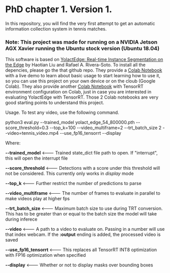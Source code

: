 # PhD chapter 1. Version 1. 

In this repository, you will find the very first attempt to get an automatic information collection system in tennis matches.

### Note: This project was made for running on a NVIDIA Jetson AGX Xavier running the Ubuntu stock version (Ubuntu 18.04)

This software is based on [YolactEdge: Real-time Instance Segmentation on the Edge](https://github.com/haotian-liu/yolact_edge) by Haotian Liu and Rafael A. Rivera-Soto. To install all the depencies, please go the that github repo.
They provide a [Colab Notebook](https://colab.research.google.com/drive/1Mzst4q4Y-SQszIHhlEv1CkT4hwja4GNw?usp=sharing) with a live demo to learn about basic usage to start learning how to use it, so you can use this project on your own device or on the cloub (Google Colab). They also provide another [Colab Notebook](https://colab.research.google.com/drive/1nEZAYnGbF7VetqltAlUTyAGTI71MvPPF?usp=sharing) with TensorRT environment configuration on Colab, just in case you are interested in evaluating YolactEdge with TensorRT. Those 2 Colab notebooks are very good starting points to understand this project.

Usage. To test any video, use the following command.

python3 eval.py --trained_model yolact_edge_54_800000.pth --score_threshold=0.3 --top_k=100 --video_multiframe=2 --trt_batch_size 2 --video=tennis_video.mp4 --use_fp16_tensorrt --display

Where:

**--trained_model** <--- Trained state_dict file path to open. If "interrupt", this will open the interrupt file


**--score_threshold** <---  Detections with a score under this threshold will not be considered. This currently only works in *display* mode


**--top_k** <--- Further restrict the number of predictions to parse


**--video_multiframe** <--- The number of frames to evaluate in parallel to make videos play at higher fps


**--trt_batch_size** <--- Maximum batch size to use during TRT conversion. This has to be greater than or equal to the batch size the model will take during inferece


**--video** <--- A path to a video to evaluate on. Passing in a number will use that index webcam. If the **:output** ending is added, the processed video is saved


**--use_fp16_tensorrt** <---  This replaces all TensorRT INT8 optimization with FP16 optimization when specified


**--display** <--- Whether or not to display masks over bounding boxes
 
 
